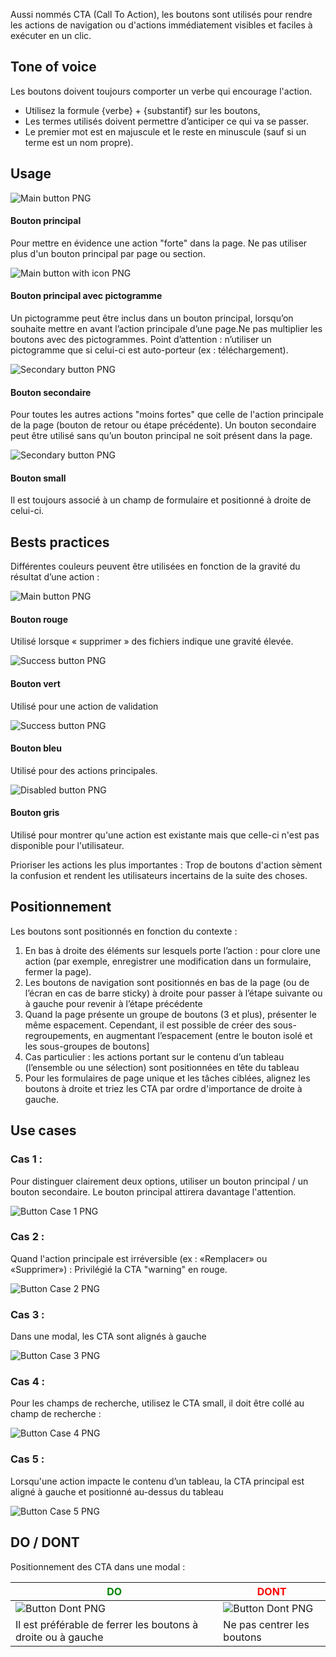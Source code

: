 Aussi nommés CTA (Call To Action), les boutons sont utilisés pour rendre les actions de navigation ou d'actions immédiatement visibles et faciles à exécuter en un clic.

## Tone of voice

Les boutons doivent toujours comporter un verbe qui encourage l'action.

-   Utilisez la formule {verbe} + {substantif} sur les boutons,
-   Les termes utilisés doivent permettre d’anticiper ce qui va se passer.
-   Le premier mot est en majuscule et le reste en minuscule (sauf si un terme est un nom propre).

## Usage

<div class="tk-markdown__usecases-container">
<div class="tk-markdown__usecases">
    <img src="../../assets/images/button/button-main.png" alt="Main button PNG" />
    <h4>Bouton principal</h4>
    <p>Pour mettre en évidence une action "forte" dans la page. Ne pas utiliser plus d'un bouton principal par page ou section.</p>
</div>

<div class="tk-markdown__usecases">
    <img src="../../assets/images/button/button-main-icon.png" alt="Main button with icon PNG" />
    <h4>Bouton principal avec pictogramme</h4>
    <p>Un pictogramme peut être inclus dans un bouton principal, lorsqu’on souhaite mettre en avant l’action principale d’une page.Ne pas multiplier les boutons avec des pictogrammes. Point d’attention : n’utiliser un pictogramme que si celui-ci est auto-porteur (ex : téléchargement).</p>
</div>

<div class="tk-markdown__usecases">
    <img src="../../assets/images/button/button-secondary.png" alt="Secondary button PNG" />
    <h4>Bouton secondaire</h4>
    <p>Pour toutes les autres actions "moins fortes" que celle de l'action principale de la page (bouton de retour ou étape précédente). Un bouton secondaire peut être utilisé sans qu’un bouton principal ne soit présent dans la page.</p>
</div>

<div class="tk-markdown__usecases">
    <img src="../../assets/images/button/button-small.png" alt="Secondary button PNG" />
    <h4>Bouton small</h4>
    <p>Il est toujours associé à un champ de formulaire et positionné à droite de celui-ci.</p>
</div>
<div>

## Bests practices

Différentes couleurs peuvent être utilisées en fonction de la gravité du résultat d’une action :

<div class="tk-markdown__usecases-container">
    <div class="tk-markdown__usecases">
        <img src="../../assets/images/button/button-danger.png" alt="Main button PNG" />
        <h4>Bouton rouge</h4>
        <p>Utilisé lorsque « supprimer » des fichiers indique une gravité élevée.</p>
    </div>
    <div class="tk-markdown__usecases">
        <img src="../../assets/images/button/button-success.png" alt="Success button PNG" />
        <h4>Bouton vert</h4>
        <p>Utilisé pour une action de validation </p>
    </div>
    <div class="tk-markdown__usecases">
        <img src="../../assets/images/button/button-main.png" alt="Success button PNG" />
        <h4>Bouton bleu</h4>
        <p>Utilisé pour des actions principales.</p>
    </div>
    <div class="tk-markdown__usecases">
        <img src="../../assets/images/button/button-disabled.png" alt="Disabled button PNG" />
        <h4>Bouton gris</h4>
        <p>Utilisé pour montrer qu'une action est existante mais que celle-ci n'est pas disponible pour l'utilisateur.</p>
    </div>
</div>

Prioriser les actions les plus importantes : Trop de boutons d'action sèment la confusion et rendent les utilisateurs incertains de la suite des choses.

## Positionnement

Les boutons sont positionnés en fonction du contexte :

1. En bas à droite des éléments sur lesquels porte l’action : pour clore une action (par exemple, enregistrer une modification dans un formulaire, fermer la page).
2. Les boutons de navigation sont positionnés en bas de la page (ou de l’écran en cas de barre sticky) à droite pour passer à l’étape suivante ou à gauche pour revenir à l’étape précédente
3. Quand la page présente un groupe de boutons (3 et plus), présenter le même espacement. Cependant, il est possible de créer des sous-regroupements, en augmentant l’espacement (entre le bouton isolé et les sous-groupes de boutons]
4. Cas particulier : les actions portant sur le contenu d’un tableau (l’ensemble ou une sélection) sont positionnées en tête du tableau
5. Pour les formulaires de page unique et les tâches ciblées, alignez les boutons à droite et triez les CTA par ordre d'importance de droite à gauche.

## Use cases

### Cas 1 :

Pour distinguer clairement deux options, utiliser un bouton principal / un bouton secondaire. Le bouton principal attirera davantage l'attention.

![Button Case 1 PNG](../../assets/images/button/button-cas1.png)

### Cas 2 :

Quand l'action principale est irréversible (ex : «Remplacer» ou «Supprimer») : Privilégié la CTA "warning" en rouge.

![Button Case 2 PNG](../../assets/images/button/button-cas2.png)

### Cas 3 :

Dans une modal, les CTA sont alignés à gauche

![Button Case 3 PNG](../../assets/images/button/button-cas3.png)

### Cas 4 :

Pour les champs de recherche, utilisez le CTA small, il doit être collé au champ de recherche :

![Button Case 4 PNG](../../assets/images/button/button-cas4.png)

### Cas 5 :

Lorsqu'une action impacte le contenu d’un tableau, la CTA principal est aligné à gauche et positionné au-dessus du tableau

![Button Case 5 PNG](../../assets/images/button/button-cas5.png)

## DO / DONT

Positionnement des CTA dans une modal :

| <span style="color: green;">DO</span>                              | <span style="color: red;">DONT</span>                                |
| ------------------------------------------------------------------ | -------------------------------------------------------------------- |
| ![Button Dont PNG](../../assets/images/button/button-modal-do.png) | ![Button Dont PNG](../../assets/images/button/button-modal-dont.png) |
| Il est préférable de ferrer les boutons à droite ou à gauche       | Ne pas centrer les boutons                                           |
